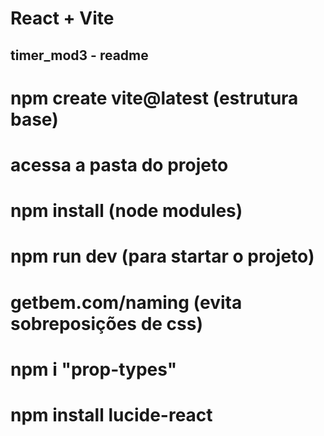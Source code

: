 # React + Vite

## timer_mod3 - readme

# npm create vite@latest (estrutura base)

# acessa a pasta do projeto

# npm install (node modules)

# npm run dev (para startar o projeto)

# getbem.com/naming (evita sobreposições de css)

# npm i "prop-types"

# npm install lucide-react

#

#

#

#

#

#
